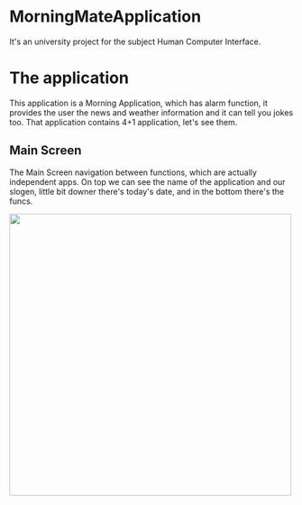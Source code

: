 # MorningMateApplication
It's an university project for the subject Human Computer Interface.

# The application
This application is a Morning Application, which has alarm function, it provides the user the news and weather information and it can tell you jokes too. That application contains 4+1 application, let's see them. 

## Main Screen

The Main Screen navigation between functions, which are actually independent apps. On top we can see the name of the application and our slogen, little bit downer there's today's date, and in the bottom there's the funcs.   

<img src="./README_IMAGES/MainSCreen.png" width="500" align="middle"> 
